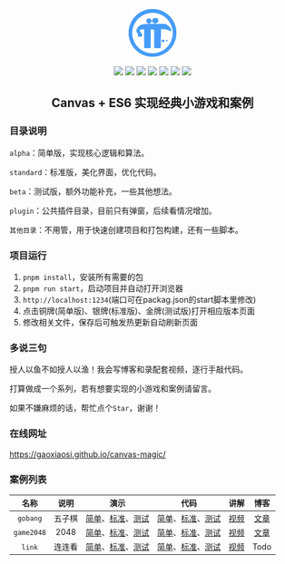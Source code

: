 <p align=center><img src="./assets/logo.png" width="84" height="84"/></p>

<p align=center>
  <img src="https://img.shields.io/badge/Canvas-1289FF?logo=canvas&logoColor=FFFFFF&&style=for-the-badge" />
  <img src="https://img.shields.io/badge/ES6-1289FF?logo=bilibili&logoColor=FFFFFF&&style=for-the-badge" />
  <img src="https://img.shields.io/badge/pack-Parcel-B07E52?logo=webpack&logoColor=B07E52&&style=for-the-badge" />
  <img src="https://img.shields.io/github/stars/gaoxiaosi/canvas-magic?style=for-the-badge" />
  <img src="https://img.shields.io/github/last-commit/gaoxiaosi/canvas-magic/main?logo=git&&logoColor=37B110&&style=for-the-badge" />
  <img src="https://img.shields.io/github/package-json/v/gaoxiaosi/canvas-magic?logo=vimeo&logoColor=E6632D&&style=for-the-badge" />
  <img src="https://img.shields.io/github/license/gaoxiaosi/canvas-magic?logo=opencollective&logoColor=7EB30B&&style=for-the-badge" />
</p>

<h2 align=center>Canvas + ES6 实现经典小游戏和案例</h2>

### 目录说明
`alpha`：简单版，实现核心逻辑和算法。

`standard`：标准版，美化界面，优化代码。

`beta`：测试版，额外功能补充，一些其他想法。

`plugin`：公共插件目录，目前只有弹窗，后续看情况增加。

`其他目录`：不用管，用于快速创建项目和打包构建，还有一些脚本。

### 项目运行
1. `pnpm install`，安装所有需要的包
2. `pnpm run start`，启动项目并自动打开浏览器
3. `http://localhost:1234`(端口可在packag.json的start脚本里修改)
4. 点击铜牌(简单版)、银牌(标准版)、金牌(测试版)打开相应版本页面
5. 修改相关文件，保存后可触发热更新自动刷新页面

### 多说三句

授人以鱼不如授人以渔！我会写博客和录配套视频，逐行手敲代码。

打算做成一个系列，若有想要实现的小游戏和案例请留言。

如果不嫌麻烦的话，帮忙点个`Star`，谢谢！

### 在线网址
https://gaoxiaosi.github.io/canvas-magic/

### 案例列表
| 名称 | 说明 | 演示 | 代码 | 讲解 | 博客 |
| :---: | :---: | :----: | :----: | :---: | :---:|
|`gobang`|五子棋|[简单](https://gaoxiaosi.github.io/canvas-magic/alpha/gobang)、[标准](https://gaoxiaosi.github.io/canvas-magic/standard/gobang)、[测试](https://gaoxiaosi.github.io/canvas-magic/beta/gobang)|[简单](https://github.com/gaoxiaosi/canvas-magic/blob/main/alpha/gobang/index.js)、[标准](https://github.com/gaoxiaosi/canvas-magic/blob/main/standard/gobang/index.js)、[测试](https://github.com/gaoxiaosi/canvas-magic/blob/main/beta/gobang/index.js)| [视频](https://www.bilibili.com/video/BV1Px4y1D7Pi) | [文章](https://juejin.cn/post/7346419290199834650) |
|`game2048`|2048|[简单](https://gaoxiaosi.github.io/canvas-magic/alpha/game2048)、[标准](https://gaoxiaosi.github.io/canvas-magic/standard/game2048)、[测试](https://gaoxiaosi.github.io/canvas-magic/beta/game2048)|[简单](https://github.com/gaoxiaosi/canvas-magic/blob/main/alpha/game2048/index.js)、[标准](https://github.com/gaoxiaosi/canvas-magic/blob/main/standard/game2048/index.js)、[测试](https://github.com/gaoxiaosi/canvas-magic/blob/main/beta/game2048/index.js)| [视频](https://www.bilibili.com/video/BV1JA4m1P7fM) | [文章](https://juejin.cn/post/7362743871980273679) |
|`link`|连连看|[简单](https://gaoxiaosi.github.io/canvas-magic/alpha/link)、[标准](https://gaoxiaosi.github.io/canvas-magic/standard/link)、[测试](https://gaoxiaosi.github.io/canvas-magic/beta/link)|[简单](https://github.com/gaoxiaosi/canvas-magic/blob/main/alpha/link/index.js)、[标准](https://github.com/gaoxiaosi/canvas-magic/blob/main/standard/link/index.js)、[测试](https://github.com/gaoxiaosi/canvas-magic/blob/main/beta/link/index.js)| [视频](https://www.bilibili.com/video/BV1g1421X7x6) | Todo |